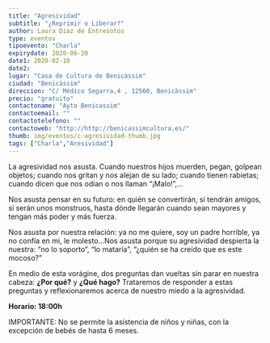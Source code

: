 ```yaml
---
title: "Agresividad"
subtitle: "¿Reprimir o Liberar?"
author: Laura Díaz de Entresotos
type: eventos
tipoevento: "Charla"
expirydate: 2020-06-20
date1: 2020-02-10
date2: 
lugar: "Casa de Cultura de Benicàssim"
ciudad: "Benicàssim"
direccion: "C/ Médico Segarra,4 , 12560, Benicàssim"
precio: "gratuito"
contactoname: "Ayto Benicassim"
contactoemail: ""
contactotelefono: ""
contactoweb: "http://http://benicassimcultura.es/"
thumb: img/eventos/c-agresividad-thumb.jpg
tags: ["Charla","Aresividad"]
---
```

La agresividad nos asusta. Cuando nuestros hijos muerden, pegan, golpean objetos; cuando nos gritan y nos alejan de su lado; cuando tienen rabietas; cuando dicen que nos odian o nos llaman “¡Malo!”,...

Nos asusta pensar en su futuro: en quién se convertirán, si tendrán amigos, si serán unos monstruos, hasta dónde llegarán cuando sean mayores y tengan más poder y  más fuerza.

Nos asusta por nuestra relación: ya no me quiere, soy un padre horrible, ya no confía en mi, le molesto...Nos asusta porque su agresividad despierta la nuestra: “no lo soporto”, “lo mataría”, “¿quién se ha creído que es este mocoso?” 

En medio de esta vorágine, dos preguntas dan vueltas sin parar en nuestra cabeza: **¿Por qué?** y **¿Qué hago?** Trataremos de responder a estas preguntas y reflexionaremos acerca de nuestro miedo a la agresividad. 


**Horario: 18:00h**

IMPORTANTE: No se permite la asistencia de niños y niñas, con la excepción de bebés de hasta 6 meses.